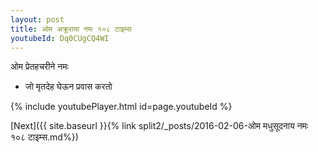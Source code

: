 ```yaml
---
layout: post
title: ओम अक्रूराया नमः १०८ टाइम्स
youtubeId: Dq0CUgCQ4WI
---
```

 
 
 ओम प्रेतहचरीने नमः  
 
 -  जो मृतदेह घेऊन प्रवास करतो 
 
  
 
  
 
 
 
 
 
 


{% include youtubePlayer.html id=page.youtubeId %}
 
[Next]({{ site.baseurl }}{% link  split2/_posts/2016-02-06-ओम मधुसूदनाय नमः १०८ टाइम्स.md%})
 

